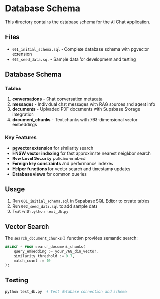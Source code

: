 # Database Schema

This directory contains the database schema for the AI Chat Application.

## Files

- `001_initial_schema.sql` - Complete database schema with pgvector extension
- `002_seed_data.sql` - Sample data for development and testing

## Database Schema

### Tables

1. **conversations** - Chat conversation metadata
2. **messages** - Individual chat messages with RAG sources and agent info
3. **documents** - Uploaded PDF documents with Supabase Storage integration
4. **document_chunks** - Text chunks with 768-dimensional vector embeddings

### Key Features

- **pgvector extension** for similarity search
- **HNSW vector indexing** for fast approximate nearest neighbor search
- **Row Level Security** policies enabled
- **Foreign key constraints** and performance indexes
- **Helper functions** for vector search and timestamp updates
- **Database views** for common queries

## Usage

1. Run `001_initial_schema.sql` in Supabase SQL Editor to create tables
2. Run `002_seed_data.sql` to add sample data
3. Test with `python test_db.py`

## Vector Search

The `search_document_chunks()` function provides semantic search:

```sql
SELECT * FROM search_document_chunks(
    query_embedding := your_768_dim_vector,
    similarity_threshold := 0.7,
    match_count := 10
);
```

## Testing

```bash
python test_db.py  # Test database connection and schema
```